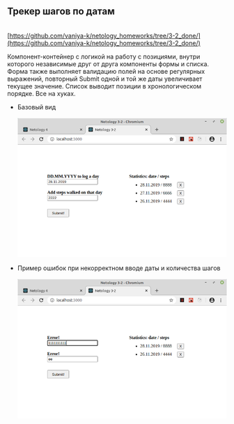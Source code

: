## Трекер шагов по датам
\
[https://github.com/vaniya-k/netology_homeworks/tree/3-2_done/](https://github.com/vaniya-k/netology_homeworks/tree/3-2_done/)

Компонент-контейнер с логикой на работу с позициями, внутри которого независимые друг от друга компоненты формы и списка. Форма также выполняет валидацию полей на основе регулярных выражений, повторный Submit одной и той же даты увеличивает текущее значение. Список выводит позиции в хронологическом порядке. Все на хуках.

* Базовый вид
\
\
![Basic](01.png)

* Пример ошибок при некорректном вводе даты и количества шагов
\
\
![Edit](02.png)
